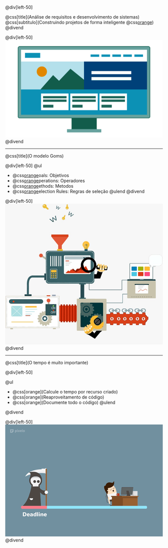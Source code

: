 @div[left-50] 

@css[title](Análise de requisitos e desenvolvimento de sistemas)
@css[subtitulo](Construindo projetos de forma inteligente @css[orange]({}))
@divend

@div[left-50] 
![destaque](images/img-1.gif)
@divend

---

@css[title](O modelo Goms)

@div[left-50] 
@ul
- @css[orange](G)oals: Objetivos
- @css[orange](O)perations: Operadores
- @css[orange](M)ethods: Metodos
- @css[orange](S)election Rules: Regras de seleção
@ulend
@divend

@div[left-50] 
 ![destaque](images/img-goms.jpg)
@divend

---

@css[title](O tempo é muito importante)

@div[left-50] 

@ul
- @css[orange](Calcule o tempo por recurso criado)
- @css[orange](Reaproveitamento de código)
- @css[orange](Documente todo o código)
@ulend

@divend

@div[left-50] 
![destaque](images/img-2.gif)
@divend